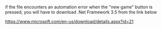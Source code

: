if the file encounters an automation error when the "new game" button is pressed, you will have to download .Net Framework 3.5 from the link below

https://www.microsoft.com/en-us/download/details.aspx?id=21

